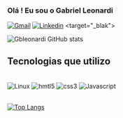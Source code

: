 ### Olá ! Eu sou o Gabriel Leonardi

[![Gmail](https://img.shields.io/badge/Gmail-D14836?style=for-the-badge&logo=gmail&logoColor=white)](mailto:biel.leonari@gmail.com)
[![Linkedin](https://img.shields.io/badge/LinkedIn-0077B5?style=for-the-badge&logo=linkedin&logoColor=white)](https://www.linkedin.com/in/gabriel-leonardi-61556b144/) <target="_blak"></target>


![Gbleonardi GitHub stats](https://github-readme-stats.vercel.app/api?username=Gbleonardi&show_icons=true&theme=dracula)

## Tecnologias que utilizo
<br>

<div style="display: inline_block">
<img align="center" alt=Linux src="https://img.shields.io/badge/Linux_Mint-87CF3E?style=for-the-badge&logo=linux-mint&logoColor=white">
 <img align="center" alt=hmtl5 src="https://img.shields.io/badge/HTML5-E34F26?style=for-the-badge&logo=html5&logoColor=white">
 <img align="center" alt=css3 src="https://img.shields.io/badge/CSS3-1572B6?style=for-the-badge&logo=css3&logoColor=white">
 <img align="center" alt=Javascript src="https://img.shields.io/badge/JavaScript-F7DF1E?style=for-the-badge&logo=javascript&logoColor=black"><br> <br>

 [![Top Langs](https://github-readme-stats.vercel.app/api/top-langs/?username=Gbleonardi&layout=compact)](https://github.com/Gbleonardi/github-readme-stats)

 </div>
